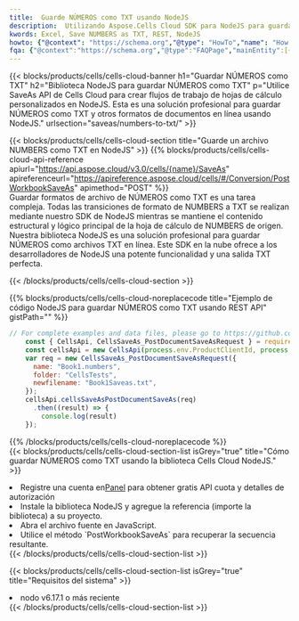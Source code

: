 ```yaml
---
title:  Guarde NÚMEROS como TXT usando NodeJS
description:  Utilizando Aspose.Cells Cloud SDK para NodeJS para guardar el archivo en formato NÚMEROS como archivo en formato TXT.
kwords: Excel, Save NUMBERS as TXT, REST, NodeJS
howto: {"@context": "https://schema.org","@type": "HowTo","name": "How to save NUMBERS as TXT using the Cells Cloud NodeJS library.","description": "How to save NUMBERS as TXT using the Cells Cloud NodeJS library.","image": {"@type": "ImageObject"},"url": "/nodejs/saveas/numbers-to-txt/","step": [{ "@type": "HowToStep","name": "How to save NUMBERS as TXT using the Cells Cloud NodeJS library. step 1", "image": {"@type": "ImageObject",},"url": "/nodejs/saveas/numbers-to-txt/","text": "Register an account at <a href='https://dashboard.aspose.cloud/'>Dashboard</a> to get free API quota & authorization details",},{ "@type": "HowToStep","name": "How to save NUMBERS as TXT using the Cells Cloud NodeJS library. step 1", "image": {"@type": "ImageObject",},"url": "/nodejs/saveas/numbers-to-txt/","text": "Install NodeJS library and add the reference (import the library) to your project.",},{ "@type": "HowToStep","name": "How to save NUMBERS as TXT using the Cells Cloud NodeJS library. step 1", "image": {"@type": "ImageObject",},"url": "/nodejs/saveas/numbers-to-txt/","text": "Open the source file in JavaScript.",},{ "@type": "HowToStep","name": "How to save NUMBERS as TXT using the Cells Cloud NodeJS library. step 1", "image": {"@type": "ImageObject",},"url": "/nodejs/saveas/numbers-to-txt/","text": "Use the `PostWorkbookSaveAs` method to retrieve the resulting stream.",}, ],"supply": {"@type": "HowToSupply","name": "document"},"tool": [{"@type": "HowToTool","name": "Visual Studio, Visual Studio Code, WebStorm"},{"@type": "HowToTool","name": "Aspose Cells"}],"totalTime": "PT6M"}
fqa: {"@context":"https://schema.org","@type":"FAQPage","mainEntity":[{"@type":"Question","name":"Why save file as other formats file in C# using REST API?","acceptedAnswer":{"@type":"Answer","text":"Documents are encoded in many ways, and some files may be incompatible with the software you use. To open and read such files, just save them as appropriate file formats.<br/><ol><li>Install .NET SDK and add the reference (import the library) to your project.</li><li>Open the source file in C# using REST API.</li><li>Call the PostWorkbookSaveAsRequest() method, passing an output filename with required extension.</li><li>Get the result of save as a separate file.</li></ol>"}},{"@type":"Question","name":"What file formats can I save as with your C# library?","acceptedAnswer":{"@type":"Answer","text":"We support a variety of file formats for conversion using .NET library, including XLSX, Excel, xls , PDF, CSV, HTML, Markdown, XML, PNG, JPG, TIFF, Json, TXT and many more."}},{"@type":"Question","name":"What is the maximum allowed file size for conversion using this .NET library?","acceptedAnswer":{"@type":"Answer","text":"There are no file size limits for format conversions using .NET library."}}]}
---
```

{{< blocks/products/cells/cells-cloud-banner h1="Guardar NÚMEROS como TXT" h2="Biblioteca NodeJS para guardar NÚMEROS como TXT" p="Utilice SaveAs API de Cells Cloud para crear flujos de trabajo de hojas de cálculo personalizados en NodeJS. Esta es una solución profesional para guardar NÚMEROS como TXT y otros formatos de documentos en línea usando NodeJS." urlsection="saveas/numbers-to-txt/" >}}

{{< blocks/products/cells/cells-cloud-section title="Guarde un archivo NUMBERS como TXT en NodeJS" >}}
{{% blocks/products/cells/cells-cloud-api-reference apiurl="https://api.aspose.cloud/v3.0/cells/{name}/SaveAs" apireferenceurl="https://apireference.aspose.cloud/cells/#/Conversion/PostWorkbookSaveAs" apimethod="POST" %}}
<br/>
Guardar formatos de archivo de NÚMEROS como TXT es una tarea compleja. Todas las transiciones de formato de NUMBERS a TXT se realizan mediante nuestro SDK de NodeJS mientras se mantiene el contenido estructural y lógico principal de la hoja de cálculo de NUMBERS de origen. Nuestra biblioteca NodeJS es una solución profesional para guardar NÚMEROS como archivos TXT en línea. Este SDK en la nube ofrece a los desarrolladores de NodeJS una potente funcionalidad y una salida TXT perfecta.

{{< /blocks/products/cells/cells-cloud-section >}}

{{% blocks/products/cells/cells-cloud-noreplacecode title="Ejemplo de código NodeJS para guardar NÚMEROS como TXT usando REST API" gistPath="" %}}
  
```js
// For complete examples and data files, please go to https://github.com/aspose-cells-cloud/aspose-cells-cloud-node/
    const { CellsApi, CellsSaveAs_PostDocumentSaveAsRequest } = require("asposecellscloud");
    const cellsApi = new CellsApi(process.env.ProductClientId, process.env.ProductClientSecret);
    var req = new CellsSaveAs_PostDocumentSaveAsRequest({
      name: "Book1.numbers",
      folder: "CellsTests",
      newfilename: "Book1Saveas.txt",
    });
    cellsApi.cellsSaveAsPostDocumentSaveAs(req)
      .then((result) => {
        console.log(result)
    });
```
  
{{% /blocks/products/cells/cells-cloud-noreplacecode %}}
<br/>
{{< blocks/products/cells/cells-cloud-section-list isGrey="true" title="Cómo guardar NÚMEROS como TXT usando la biblioteca Cells Cloud NodeJS." >}}
<li> Registre una cuenta en<a href="https://dashboard.aspose.cloud/">Panel</a> para obtener gratis API cuota y detalles de autorización</li>
<li>Instale la biblioteca NodeJS y agregue la referencia (importe la biblioteca) a su proyecto.</li>
<li>Abra el archivo fuente en JavaScript.</li>
<li>Utilice el método `PostWorkbookSaveAs` para recuperar la secuencia resultante.</li>
{{< /blocks/products/cells/cells-cloud-section-list >}}

{{< blocks/products/cells/cells-cloud-section-list isGrey="true" title="Requisitos del sistema" >}}
<li>nodo v6.17.1 o más reciente</li>
{{< /blocks/products/cells/cells-cloud-section-list >}}
